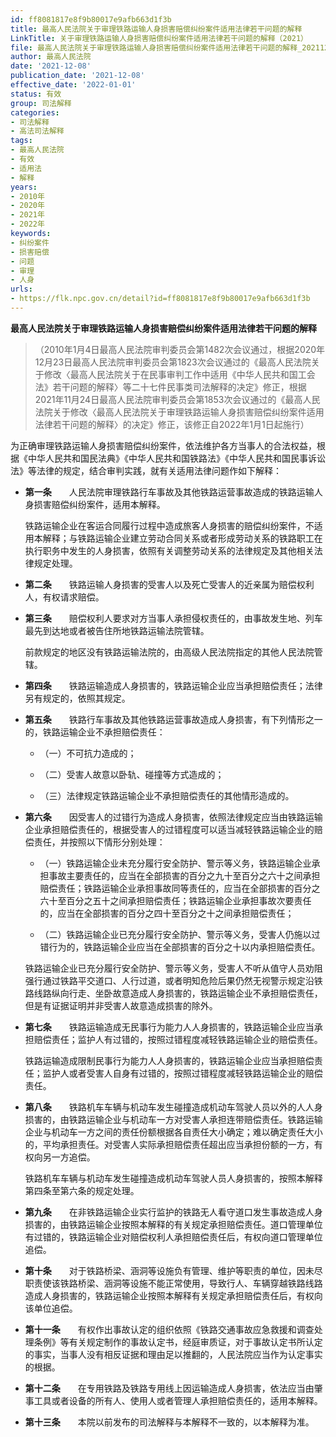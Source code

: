 ```yaml
---
id: ff8081817e8f9b80017e9afb663d1f3b
title: 最高人民法院关于审理铁路运输人身损害赔偿纠纷案件适用法律若干问题的解释
LinkTitle: 关于审理铁路运输人身损害赔偿纠纷案件适用法律若干问题的解释（2021）
file: 最高人民法院关于审理铁路运输人身损害赔偿纠纷案件适用法律若干问题的解释_20211208_ff8081817e8f9b80017e9afb663d1f3b.docx
author: 最高人民法院
date: '2021-12-08'
publication_date: '2021-12-08'
effective_date: '2022-01-01'
status: 有效
group: 司法解释
categories:
- 司法解释
- 高法司法解释
tags:
- 最高人民法院
- 有效
- 适用法
- 解释
years:
- 2010年
- 2020年
- 2021年
- 2022年
keywords:
- 纠纷案件
- 损害赔偿
- 问题
- 审理
- 人身
urls:
- https://flk.npc.gov.cn/detail?id=ff8081817e8f9b80017e9afb663d1f3b
---
```


**最高人民法院关于审理铁路运输人身损害赔偿纠纷案件适用法律若干问题的解释**

> （2010年1月4日最高人民法院审判委员会第1482次会议通过，根据2020年12月23日最高人民法院审判委员会第1823次会议通过的《最高人民法院关于修改〈最高人民法院关于在民事审判工作中适用《中华人民共和国工会法》若干问题的解释〉等二十七件民事类司法解释的决定》修正，根据2021年11月24日最高人民法院审判委员会第1853次会议通过的《最高人民法院关于修改〈最高人民法院关于审理铁路运输人身损害赔偿纠纷案件适用法律若干问题的解释〉的决定》修正，该修正自2022年1月1日起施行）

为正确审理铁路运输人身损害赔偿纠纷案件，依法维护各方当事人的合法权益，根据《中华人民共和国民法典》《中华人民共和国铁路法》《中华人民共和国民事诉讼法》等法律的规定，结合审判实践，就有关适用法律问题作如下解释：

- **第一条**　　人民法院审理铁路行车事故及其他铁路运营事故造成的铁路运输人身损害赔偿纠纷案件，适用本解释。

  铁路运输企业在客运合同履行过程中造成旅客人身损害的赔偿纠纷案件，不适用本解释；与铁路运输企业建立劳动合同关系或者形成劳动关系的铁路职工在执行职务中发生的人身损害，依照有关调整劳动关系的法律规定及其他相关法律规定处理。

- **第二条**　　铁路运输人身损害的受害人以及死亡受害人的近亲属为赔偿权利人，有权请求赔偿。

- **第三条**　　赔偿权利人要求对方当事人承担侵权责任的，由事故发生地、列车最先到达地或者被告住所地铁路运输法院管辖。

  前款规定的地区没有铁路运输法院的，由高级人民法院指定的其他人民法院管辖。

- **第四条**　　铁路运输造成人身损害的，铁路运输企业应当承担赔偿责任；法律另有规定的，依照其规定。

- **第五条**　　铁路行车事故及其他铁路运营事故造成人身损害，有下列情形之一的，铁路运输企业不承担赔偿责任：

  - （一）不可抗力造成的；

  - （二）受害人故意以卧轨、碰撞等方式造成的；

  - （三）法律规定铁路运输企业不承担赔偿责任的其他情形造成的。

- **第六条**　　因受害人的过错行为造成人身损害，依照法律规定应当由铁路运输企业承担赔偿责任的，根据受害人的过错程度可以适当减轻铁路运输企业的赔偿责任，并按照以下情形分别处理：

  - （一）铁路运输企业未充分履行安全防护、警示等义务，铁路运输企业承担事故主要责任的，应当在全部损害的百分之九十至百分之六十之间承担赔偿责任；铁路运输企业承担事故同等责任的，应当在全部损害的百分之六十至百分之五十之间承担赔偿责任；铁路运输企业承担事故次要责任的，应当在全部损害的百分之四十至百分之十之间承担赔偿责任；

  - （二）铁路运输企业已充分履行安全防护、警示等义务，受害人仍施以过错行为的，铁路运输企业应当在全部损害的百分之十以内承担赔偿责任。

  铁路运输企业已充分履行安全防护、警示等义务，受害人不听从值守人员劝阻强行通过铁路平交道口、人行过道，或者明知危险后果仍然无视警示规定沿铁路线路纵向行走、坐卧故意造成人身损害的，铁路运输企业不承担赔偿责任，但是有证据证明并非受害人故意造成损害的除外。

- **第七条**　　铁路运输造成无民事行为能力人人身损害的，铁路运输企业应当承担赔偿责任；监护人有过错的，按照过错程度减轻铁路运输企业的赔偿责任。

  铁路运输造成限制民事行为能力人人身损害的，铁路运输企业应当承担赔偿责任；监护人或者受害人自身有过错的，按照过错程度减轻铁路运输企业的赔偿责任。

- **第八条**　　铁路机车车辆与机动车发生碰撞造成机动车驾驶人员以外的人人身损害的，由铁路运输企业与机动车一方对受害人承担连带赔偿责任。铁路运输企业与机动车一方之间的责任份额根据各自责任大小确定；难以确定责任大小的，平均承担责任。对受害人实际承担赔偿责任超出应当承担份额的一方，有权向另一方追偿。

  铁路机车车辆与机动车发生碰撞造成机动车驾驶人员人身损害的，按照本解释第四条至第六条的规定处理。

- **第九条**　　在非铁路运输企业实行监护的铁路无人看守道口发生事故造成人身损害的，由铁路运输企业按照本解释的有关规定承担赔偿责任。道口管理单位有过错的，铁路运输企业对赔偿权利人承担赔偿责任后，有权向道口管理单位追偿。

- **第十条**　　对于铁路桥梁、涵洞等设施负有管理、维护等职责的单位，因未尽职责使该铁路桥梁、涵洞等设施不能正常使用，导致行人、车辆穿越铁路线路造成人身损害的，铁路运输企业按照本解释有关规定承担赔偿责任后，有权向该单位追偿。

- **第十一条**　　有权作出事故认定的组织依照《铁路交通事故应急救援和调查处理条例》等有关规定制作的事故认定书，经庭审质证，对于事故认定书所认定的事实，当事人没有相反证据和理由足以推翻的，人民法院应当作为认定事实的根据。

- **第十二条**　　在专用铁路及铁路专用线上因运输造成人身损害，依法应当由肇事工具或者设备的所有人、使用人或者管理人承担赔偿责任的，适用本解释。

- **第十三条**　　本院以前发布的司法解释与本解释不一致的，以本解释为准。
